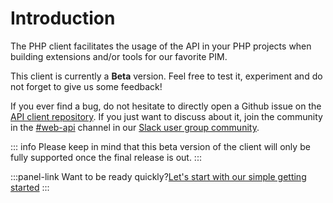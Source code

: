 # Introduction

The PHP client facilitates the usage of the API in your PHP projects when building extensions and/or tools for our favorite PIM.

This client is currently a **Beta** version.
Feel free to test it, experiment and do not forget to give us some feedback!

If you ever find a bug, do not hesitate to directly open a Github issue on the [API client repository](https://github.com/akeneo/php-api-client).
If you just want to discuss about it, join the community in the [#web-api](https://akeneopim-ug.slack.com/messages/web-api/) channel in our [Slack user group community](https://akeneopim-ug.herokuapp.com/).

::: info
Please keep in mind that this beta version of the client will only be fully supported once the final release is out.
:::

:::panel-link Want to be ready quickly?[Let's start with our simple getting started](/php-client/getting-started.html)
:::